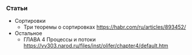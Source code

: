 ### Статьи

- Сортировки
    - Три теоремы о сортировках https://habr.com/ru/articles/893452/
- Остальное
    - ГЛАВА 4 Процессы и потоки https://vv303.narod.ru/files/inst/olifer/chapter4/default.htm